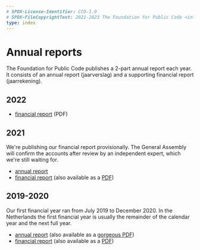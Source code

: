 ```yaml
---
# SPDX-License-Identifier: CC0-1.0
# SPDX-FileCopyrightText: 2021-2023 The Foundation for Public Code <info@publiccode.net>
type: index
---
```


# Annual reports

The Foundation for Public Code publishes a 2-part annual report each year. It consists of an annual report (jaarverslag) and a supporting financial report (jaarrekening).

## 2022

* [financial report](https://files.publiccode.net/nextcloud/index.php/s/KCgowtY4rtYDwZa) (PDF)

## 2021

We're publishing our financial report provisionally. The General Assembly will confirm the accounts after review by an independent expert, which we're still waiting for.

* [annual report](annual-report-2021.md)
* [financial report](financial-report-2021.md) (also available as a [PDF](https://files.publiccode.net/nextcloud/index.php/s/ccZ7PnRtjiEtgs6))

## 2019-2020

Our first financial year ran from July 2019 to December 2020. In the Netherlands the first financial year is usually the remainder of the calendar year and the next full year.

* [annual report](annual-report-2019-2020.md) (also available as a [gorgeous PDF](https://files.publiccode.net/nextcloud/index.php/s/QW6CnaQPixtMFBa))
* [financial report](financial-report-2019-2020.md) (also available as a [PDF](https://files.publiccode.net/nextcloud/index.php/s/pDgmkGZbr2saDoJ))
